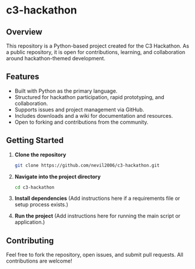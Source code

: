 # c3-hackathon


## Overview

This repository is a Python-based project created for the C3 Hackathon. As a public repository, it is open for contributions, learning, and collaboration around hackathon-themed development.

## Features

- Built with Python as the primary language.
- Structured for hackathon participation, rapid prototyping, and collaboration.
- Supports issues and project management via GitHub.
- Includes downloads and a wiki for documentation and resources.
- Open to forking and contributions from the community.

## Getting Started

1. **Clone the repository**
   ```bash
   git clone https://github.com/nevil2006/c3-hackathon.git
   ```

2. **Navigate into the project directory**
   ```bash
   cd c3-hackathon
   ```

3. **Install dependencies**
   (Add instructions here if a requirements file or setup process exists.)

4. **Run the project**
   (Add instructions here for running the main script or application.)

## Contributing

Feel free to fork the repository, open issues, and submit pull requests. All contributions are welcome!

